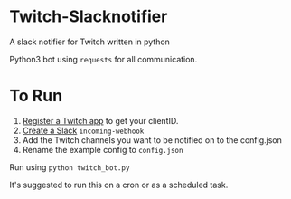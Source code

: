 # Twitch-Slacknotifier
A slack notifier for Twitch written in python

Python3 bot using `requests` for all communication.

# To Run
1. [Register a Twitch app](https://glass.twitch.tv/console/apps/create) to get your clientID.
2. [Create a Slack](https://my.slack.com/apps/A0F7XDUAZ-incoming-webhooks) `incoming-webhook`
3. Add the Twitch channels you want to be notified on to the config.json
4. Rename the example config to `config.json`

Run using `python twitch_bot.py`

It's suggested to run this on a cron or as a scheduled task.
